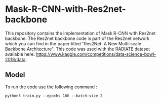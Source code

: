# Mask-R-CNN-with-Res2net-backbone

This repository contains the implementation of Mask R-CNN with Res2net backbone. The Res2net backbone code is part of the Res2net network which you can find in the paper titled "Res2Net: A New Multi-scale Backbone Architecture".
This code was used with the RADIATE dataset available here: https://www.kaggle.com/competitions/data-science-bowl-2018/data.

## **Model**

To run the code use the following command :

  ```
 python3 train.py --epochs 100 --batch-size 2
  
   ```

